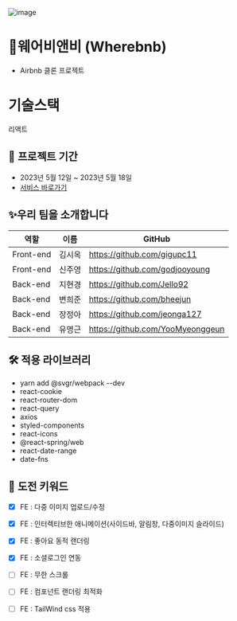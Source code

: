 
![image](https://github.com/Jello92/Wherebnb/assets/128972031/7223c323-e6b9-46a6-b3e6-093886229346)

# 💌웨어비앤비 (Wherebnb)
- Airbnb 클론 프로젝트 

# 기술스택
리액트

📆 프로젝트 기간
---------------------------------------
- 2023년 5월 12일 ~ 2023년 5월 18일
- [서비스 바로가기](http://wherebnbclone.s3-website.ap-northeast-2.amazonaws.com/)

✨우리 팀을 소개합니다
---------------------------------------
| 역할 | 이름 | GitHub |
| ------ | -- | ----|
| Front-end | 김시옥 | https://github.com/gigupc11|
| Front-end | 신주영 | https://github.com/godjooyoung|
| Back-end | 지현경 |  https://github.com/Jello92|
| Back-end | 변희준 | https://github.com/bheejun|
| Back-end | 장정아 | https://github.com/jeonga127|
| Back-end | 유명근 | https://github.com/YooMyeonggeun|

🛠 적용 라이브러리
---------------------------------------
- yarn add @svgr/webpack --dev
- react-cookie
- react-router-dom
- react-query
- axios
- styled-components
- react-icons
- @react-spring/web
- react-date-range
- date-fns

💪 도전 키워드
---------------------------------------
- [x]  FE : 다중 이미지 업로드/수정
- [x]  FE : 인터렉티브한 애니메이션(사이드바, 알림창, 다중이미지 슬라이드)
- [x]  FE : 좋아요 동적 랜더링
- [x]  FE : 소셜로그인 연동
- [ ]  FE : 무한 스크롤
- [ ]  FE : 컴포넌트 랜더링 최적화
- [ ]  FE : TailWind css 적용

